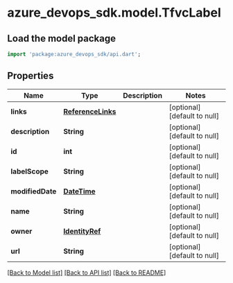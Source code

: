 # azure_devops_sdk.model.TfvcLabel

## Load the model package
```dart
import 'package:azure_devops_sdk/api.dart';
```

## Properties
Name | Type | Description | Notes
------------ | ------------- | ------------- | -------------
**links** | [**ReferenceLinks**](ReferenceLinks.md) |  | [optional] [default to null]
**description** | **String** |  | [optional] [default to null]
**id** | **int** |  | [optional] [default to null]
**labelScope** | **String** |  | [optional] [default to null]
**modifiedDate** | [**DateTime**](DateTime.md) |  | [optional] [default to null]
**name** | **String** |  | [optional] [default to null]
**owner** | [**IdentityRef**](IdentityRef.md) |  | [optional] [default to null]
**url** | **String** |  | [optional] [default to null]

[[Back to Model list]](../README.md#documentation-for-models) [[Back to API list]](../README.md#documentation-for-api-endpoints) [[Back to README]](../README.md)


